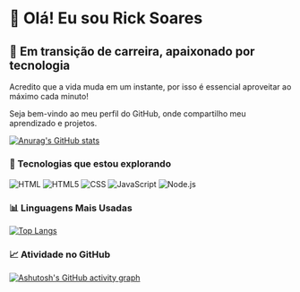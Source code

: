 # 👋 Olá! Eu sou Rick Soares

## 💼 Em transição de carreira, apaixonado por tecnologia

Acredito que a vida muda em um instante, por isso é essencial aproveitar ao máximo cada minuto!

Seja bem-vindo ao meu perfil do GitHub, onde compartilho meu aprendizado e projetos.

[![Anurag's GitHub stats](https://github-readme-stats.vercel.app/api?username=Ricksrss&count_private=true&theme=dracula)](https://github.com/anuraghazra/github-readme-stats)

### 🚀 Tecnologias que estou explorando

<div style="display: flex; justify-content: space-between; align-items: center;">
  <div>
    <img align="center" alt="HTML" src="https://img.shields.io/badge/HTML-239120?style=for-the-badge&logo=html5&logoColor=white" />
    <img align="center" alt="HTML5" src="https://img.shields.io/badge/HTML5-E34F26?style=for-the-badge&logo=html5&logoColor=white" />
    <img align="center" alt="CSS" src="https://img.shields.io/badge/CSS-239120?&style=for-the-badge&logo=css3&logoColor=white" />
    <img align="center" alt="JavaScript" src="https://img.shields.io/badge/JavaScript-F7DF1E?style=for-the-badge&logo=javascript&logoColor=black" />
    <img align="center" alt="Node.js" src="https://img.shields.io/badge/Node.js-43853D?style=for-the-badge&logo=node.js&logoColor=white" />
  </div>
</div>

### 📊 Linguagens Mais Usadas

[![Top Langs](https://github-readme-stats.vercel.app/api/top-langs/?username=Ricksrss&layout=compact&theme=dracula)](https://github.com/Ricksrss?tab=repositories)

### 📈 Atividade no GitHub

[![Ashutosh's GitHub activity graph](https://github-readme-activity-graph.vercel.app/graph?username=Ricksrss&bg_color=ffcfe9&color=9e4c98&line=9e4c98&point=363535&area=true&hide_border=true)](https://github.com/ashutosh00710/github-readme-activity-graph)
